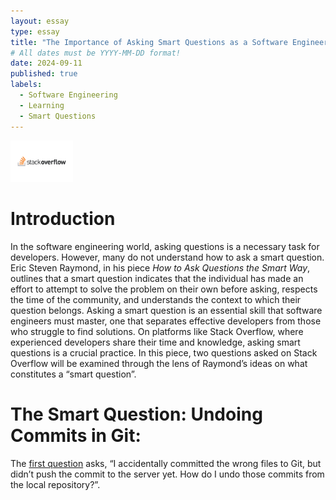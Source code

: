 ```yaml
---
layout: essay
type: essay
title: "The Importance of Asking Smart Questions as a Software Engineer"
# All dates must be YYYY-MM-DD format!
date: 2024-09-11
published: true
labels:
  - Software Engineering
  - Learning
  - Smart Questions
---
```


<img width="100px" class="rounded float-start pe-4" src="../img/smart-questions/stack-overflow.png">

# Introduction 
  In the software engineering world, asking questions is a necessary task for developers. However, many do not understand how to ask a smart question. Eric Steven Raymond, in his piece *How to Ask Questions the Smart Way*, outlines that a smart question indicates that the individual has made an effort to attempt to solve the problem on their own before asking, respects the time of the community, and understands the context to which their question belongs. Asking a smart question is an essential skill that software engineers must master, one that separates effective developers from those who struggle to find solutions. On platforms like Stack Overflow, where experienced developers share their time and knowledge, asking smart questions is a crucial practice. In this piece, two questions asked on Stack Overflow will be examined through the lens of Raymond’s ideas on what constitutes a “smart question”. 

# The Smart Question: Undoing Commits in Git:
  The [first question](https://stackoverflow.com/questions/927358/how-do-i-undo-the-most-recent-local-commits-in-git) asks, “I accidentally committed the wrong files to Git, but didn’t push the commit to the server yet. How do I undo those commits from the local repository?”.  


